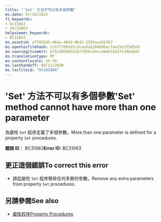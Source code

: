 ```yaml
---
title: "'Set' 方法不可以有多個參數"
ms.date: 07/20/2015
f1_keywords:
- bc31063
- vbc31063
helpviewer_keywords:
- BC31063
ms.assetid: e7f026d5-46da-406d-8b42-2595ace2bf67
ms.openlocfilehash: 2cb77789a55c3caa9a2284b9bacfae31e355d5e0
ms.sourcegitcommit: bf5c5850654187705bc94cc40ebfb62fe346ab02
ms.translationtype: MT
ms.contentlocale: zh-TW
ms.lasthandoff: 09/23/2020
ms.locfileid: "91101084"
---
```

# <a name="set-method-cannot-have-more-than-one-parameter"></a><span data-ttu-id="23cc9-102">'Set' 方法不可以有多個參數</span><span class="sxs-lookup"><span data-stu-id="23cc9-102">'Set' method cannot have more than one parameter</span></span>

<span data-ttu-id="23cc9-103">為屬性 `Set` 程序定義了多個參數。</span><span class="sxs-lookup"><span data-stu-id="23cc9-103">More than one parameter is defined for a property `Set` procedures.</span></span>  
  
 <span data-ttu-id="23cc9-104">**錯誤 ID︰** BC31063</span><span class="sxs-lookup"><span data-stu-id="23cc9-104">**Error ID:** BC31063</span></span>  
  
## <a name="to-correct-this-error"></a><span data-ttu-id="23cc9-105">更正這個錯誤</span><span class="sxs-lookup"><span data-stu-id="23cc9-105">To correct this error</span></span>  
  
- <span data-ttu-id="23cc9-106">請從屬性 `Set` 程序移除任何多餘的參數。</span><span class="sxs-lookup"><span data-stu-id="23cc9-106">Remove any extra parameters from property `Set` procedures.</span></span>  
  
## <a name="see-also"></a><span data-ttu-id="23cc9-107">另請參閱</span><span class="sxs-lookup"><span data-stu-id="23cc9-107">See also</span></span>

- [<span data-ttu-id="23cc9-108">屬性程序</span><span class="sxs-lookup"><span data-stu-id="23cc9-108">Property Procedures</span></span>](../programming-guide/language-features/procedures/property-procedures.md)
